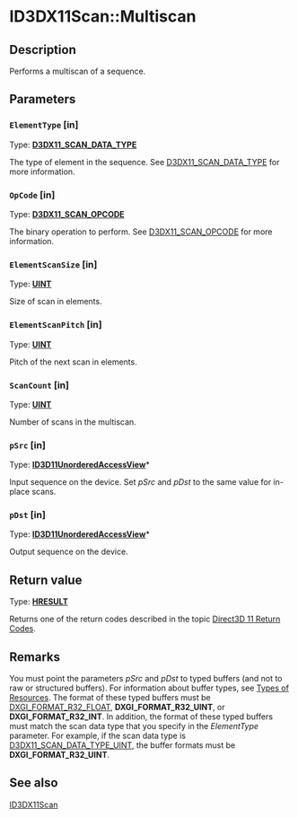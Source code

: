 # ID3DX11Scan::Multiscan

## Description

Performs a multiscan of a sequence.

## Parameters

### `ElementType` [in]

Type: **[D3DX11_SCAN_DATA_TYPE](https://learn.microsoft.com/windows/desktop/api/d3dcsx/ne-d3dcsx-d3dx11_scan_data_type)**

The type of element in the sequence. See [D3DX11_SCAN_DATA_TYPE](https://learn.microsoft.com/windows/desktop/api/d3dcsx/ne-d3dcsx-d3dx11_scan_data_type) for more information.

### `OpCode` [in]

Type: **[D3DX11_SCAN_OPCODE](https://learn.microsoft.com/windows/desktop/api/d3dcsx/ne-d3dcsx-d3dx11_scan_opcode)**

The binary operation to perform. See [D3DX11_SCAN_OPCODE](https://learn.microsoft.com/windows/desktop/api/d3dcsx/ne-d3dcsx-d3dx11_scan_opcode) for more information.

### `ElementScanSize` [in]

Type: **[UINT](https://learn.microsoft.com/windows/desktop/WinProg/windows-data-types)**

Size of scan in elements.

### `ElementScanPitch` [in]

Type: **[UINT](https://learn.microsoft.com/windows/desktop/WinProg/windows-data-types)**

Pitch of the next scan in elements.

### `ScanCount` [in]

Type: **[UINT](https://learn.microsoft.com/windows/desktop/WinProg/windows-data-types)**

Number of scans in the multiscan.

### `pSrc` [in]

Type: **[ID3D11UnorderedAccessView](https://learn.microsoft.com/windows/desktop/api/d3d11/nn-d3d11-id3d11unorderedaccessview)***

Input sequence on the device. Set *pSrc* and *pDst* to the same value for in-place scans.

### `pDst` [in]

Type: **[ID3D11UnorderedAccessView](https://learn.microsoft.com/windows/desktop/api/d3d11/nn-d3d11-id3d11unorderedaccessview)***

Output sequence on the device.

## Return value

Type: **[HRESULT](https://learn.microsoft.com/windows/win32/com/structure-of-com-error-codes)**

Returns one of the return codes described in the topic [Direct3D 11 Return Codes](https://learn.microsoft.com/windows/desktop/direct3d11/d3d11-graphics-reference-returnvalues).

## Remarks

You must point the parameters *pSrc* and *pDst* to typed buffers (and not to raw or structured buffers). For information about buffer types, see [Types of Resources](https://learn.microsoft.com/windows/desktop/direct3d11/overviews-direct3d-11-resources-types). The format of these typed buffers must be [DXGI_FORMAT_R32_FLOAT](https://learn.microsoft.com/windows/desktop/api/dxgiformat/ne-dxgiformat-dxgi_format), **DXGI_FORMAT_R32_UINT**, or **DXGI_FORMAT_R32_INT**. In addition, the format of these typed buffers must match the scan data type that you specify in the *ElementType* parameter. For example, if the scan data type is [D3DX11_SCAN_DATA_TYPE_UINT](https://learn.microsoft.com/windows/desktop/api/d3dcsx/ne-d3dcsx-d3dx11_scan_data_type), the buffer formats must be **DXGI_FORMAT_R32_UINT**.

## See also

[ID3DX11Scan](https://learn.microsoft.com/windows/desktop/api/d3dcsx/nn-d3dcsx-id3dx11scan)